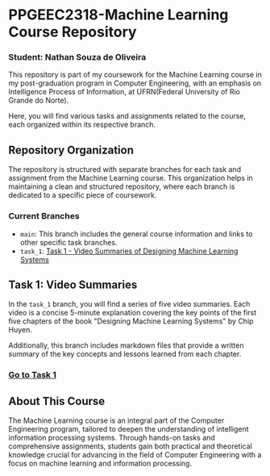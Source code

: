 # PPGEEC2318-Machine Learning Course Repository

### Student: Nathan Souza de Oliveira

This repository is part of my coursework for the Machine Learning course in my post-graduation program in Computer Engineering, with an emphasis on Intelligence Process of Information, at UFRN(Federal University of Rio Grande do Norte). 

Here, you will find various tasks and assignments related to the course, each organized within its respective branch.

## Repository Organization

The repository is structured with separate branches for each task and assignment from the Machine Learning course. This organization helps in maintaining a clean and structured repository, where each branch is dedicated to a specific piece of coursework.

### Current Branches
- `main`: This branch includes the general course information and links to other specific task branches.
- `task_1`: [Task 1 - Video Summaries of Designing Machine Learning Systems](https://github.com/nathansouz4/MACHINE-LEARNING/tree/task_1)

## Task 1: Video Summaries

In the `task_1` branch, you will find a series of five video summaries. Each video is a concise 5-minute explanation covering the key points of the first five chapters of the book "Designing Machine Learning Systems" by Chip Huyen. 

Additionally, this branch includes markdown files that provide a written summary of the key concepts and lessons learned from each chapter.

### [Go to Task 1](https://github.com/nathansouz4/MACHINE-LEARNING/tree/task_1)

## About This Course

The Machine Learning course is an integral part of the Computer Engineering program, tailored to deepen the understanding of intelligent information processing systems. Through hands-on tasks and comprehensive assignments, students gain both practical and theoretical knowledge crucial for advancing in the field of Computer Engineering with a focus on machine learning and information processing.




